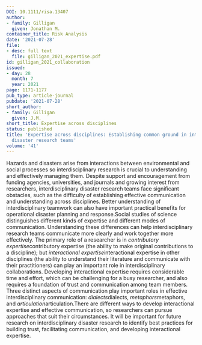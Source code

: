 ```yaml
---
DOI: 10.1111/risa.13407
author:
- family: Gilligan
  given: Jonathan M.
container_title: Risk Analysis
date: '2021-07-28'
file:
- desc: full text
  file: gilligan_2021_expertise.pdf
id: gilligan_2021_collaboration
issued:
- day: 28
  month: 7
  year: 2021
page: 1171-1177
pub_type: article-journal
pubdate: '2021-07-28'
short_author:
- family: Gilligan
  given: J.M.
short_title: Expertise across disciplines
status: published
title: 'Expertise across disciplines: Establishing common ground in interdisciplinary
  disaster research teams'
volume: '41'
---
```

Hazards and disasters arise from interactions between environmental and social processes so interdisciplinary research is crucial to understanding and effectively managing them. Despite support and encouragement from funding agencies, universities, and journals and growing interest from researchers, interdisciplinary disaster research teams face significant obstacles, such as the difficulty of establishing effective communication and understanding across disciplines. Better understanding of interdisciplinary teamwork can also have important practical benefits for operational disaster planning and response.Social studies of science distinguishes different kinds of expertise and different modes of communication. Understanding these differences can help interdisciplinary research teams communicate more clearly and work together more effectively. The primary role of a researcher is in *contributory expertise*contributory expertise (the ability to make original contributions to a discipline); but *interactional expertise*interactional expertise in other disciplines (the ability to understand their literature and communicate with their practitioners) can play an important role in interdisciplinary collaborations. Developing interactional expertise requires considerable time and effort, which can be challenging for a busy researcher, and also requires a foundation of trust and communication among team members. Three distinct aspects of communication play important roles in effective interdisciplinary communication: *dialects*dialects, *metaphors*metaphors, and *articulation*articulation.There are different ways to develop interactional expertise and effective communication, so researchers can pursue approaches that suit their circumstances. It will be important for future research on interdisciplinary disaster research to identify best practices for building trust, facilitating communication, and developing interactional expertise.

